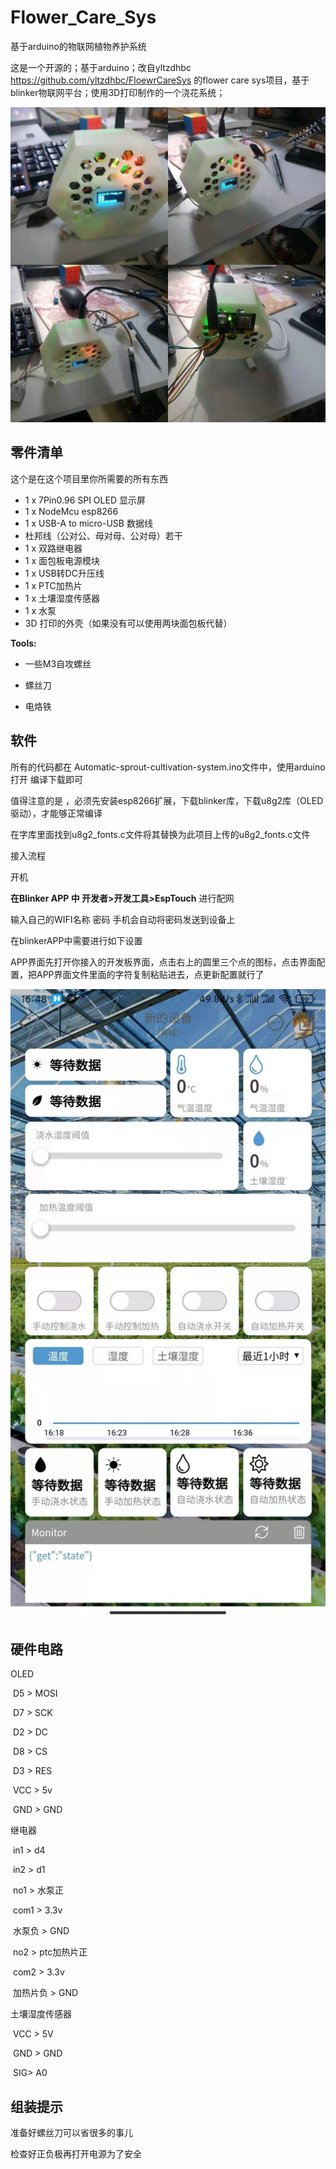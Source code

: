 # Flower_Care_Sys
基于arduino的物联网植物养护系统

这是一个开源的；基于arduino；改自yltzdhbc https://github.com/yltzdhbc/FloewrCareSys 的flower care sys项目，基于blinker物联网平台；使用3D打印制作的一个浇花系统；

![dee8e35c2b8c08dbb9b8b0535c585de](./image/dee8e35c2b8c08dbb9b8b0535c585de.jpg)

## 零件清单

这个是在这个项目里你所需要的所有东西

* 1 x 7Pin0.96 SPI OLED 显示屏
* 1 x NodeMcu esp8266
* 1 x USB-A to micro-USB 数据线
* 杜邦线（公对公、母对母、公对母）若干
* 1 x 双路继电器
* 1 x 面包板电源模块
* 1 x USB转DC升压线
* 1 x PTC加热片
* 1 x 土壤湿度传感器
* 1 x 水泵
* 3D 打印的外壳（如果没有可以使用两块面包板代替）

**Tools:**

* 一些M3自攻螺丝

* 螺丝刀

* 电烙铁

## 软件

所有的代码都在 Automatic-sprout-cultivation-system.ino文件中，使用arduino打开 编译下载即可

值得注意的是 ，必须先安装esp8266扩展，下载blinker库，下载u8g2库（OLED驱动），才能够正常编译

在字库里面找到u8g2_fonts.c文件将其替换为此项目上传的u8g2_fonts.c文件

接入流程 

开机 

**在Blinker APP 中 开发者>开发工具>EspTouch** 进行配网

输入自己的WIFI名称 密码 手机会自动将密码发送到设备上

在blinkerAPP中需要进行如下设置

APP界面先打开你接入的开发板界面，点击右上的圆里三个点的图标，点击界面配置，把APP界面文件里面的字符复制粘贴进去，点更新配置就行了

![5c4d4d6fc2615cfc313afc1930a4258](./image/5c4d4d6fc2615cfc313afc1930a4258.jpg)

## 硬件电路

OLED 

​	 D5      >     MOSI

​     D7      >     SCK

​     D2      >     DC

​     D8      >     CS 

​     D3      >     RES

​	VCC	>	5v

​	GND	>	GND

继电器

​	in1	>		d4

​	in2	>		d1

​	no1	>	水泵正

​	com1	>	3.3v

​	水泵负	>	GND

​	no2	>	ptc加热片正

​	com2	>	3.3v

​	加热片负	>	GND

土壤湿度传感器

​      VCC      >     5V

​      GND      >     GND

​      SIG>     A0

## 组装提示

准备好螺丝刀可以省很多的事儿

检查好正负极再打开电源为了安全